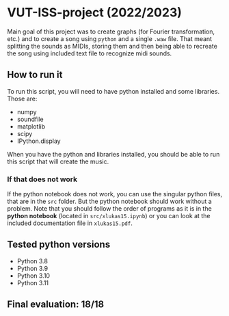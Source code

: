 # VUT-ISS-project (2022/2023)

Main goal of this project was to create graphs (for Fourier transformation, etc.) and to create a song using `python` and a single `.waw` file. That meant splitting the sounds as MIDIs, storing them and then being able to recreate the song using included text file to recognize midi sounds.

## How to run it

To run this script, you will need to have python installed and some libraries. Those are:

- numpy
- soundfile
- matplotlib
- scipy
- IPython.display

When you have the python and libraries installed, you should be able to run this script that will create the music.

### If that does not work

If the python notebook does not work, you can use the singular python files, that are in the `src` folder. But the python notebook should work without a problem. Note that you should follow the order of programs as it is in the **python notebook** (located in `src/xlukas15.ipynb`) or you can look at the included documentation file in `xlukas15.pdf`.

## Tested python versions

- Python 3.8
- Python 3.9
- Python 3.10
- Python 3.11

## Final evaluation: 18/18
